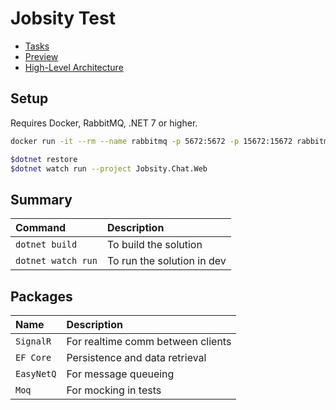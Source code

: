 # Jobsity Test

- [Tasks](/docs/TASKS.md)
- [Preview](/docs/PREVIEW.md)
- [High-Level Architecture](/docs/HLA.md)

## Setup

Requires Docker, RabbitMQ, .NET 7 or higher.

```bash
docker run -it --rm --name rabbitmq -p 5672:5672 -p 15672:15672 rabbitmq:3.11-management
```

```bash
$dotnet restore
$dotnet watch run --project Jobsity.Chat.Web  
```

## Summary

| Command                       | Description                     |
| :---------------------------- | :------------------------------ |
| `dotnet build`                | To build the solution           |
| `dotnet watch run`            | To run the solution in dev      |

## Packages

| Name                  | Description                       |
| :-------------------- | :-------------------------------- |
| `SignalR`             | For realtime comm between clients |
| `EF Core`             | Persistence and data retrieval    |
| `EasyNetQ`            | For message queueing              |
| `Moq`                 | For mocking in tests              |
